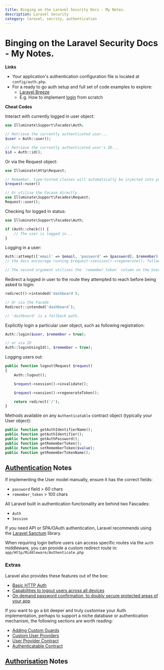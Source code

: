 ```yaml
---
title: Binging on the Laravel Security Docs - My Notes.
description: Laravel Security
category: laravel, secrity, authentication
---
```


# Binging on the Laravel Security Docs - My Notes.

**Links**
- Your application's authentication configuration file is located at `config/auth.php`.
- For a ready to go auth setup and full set of code examples to explore:
  - [Laravel Breeze](https://github.com/laravel/breeze)
  - E.g. How to implement [login](https://github.com/laravel/breeze/blob/1.x/stubs/App/Http/Controllers/Auth/AuthenticatedSessionController.php) from scratch

**Cheat Codes**

Interact with currently logged in user object:
```php
use Illuminate\Support\Facades\Auth;

// Retrieve the currently authenticated user...
$user = Auth::user();

// Retrieve the currently authenticated user's ID...
$id = Auth::id();

```
Or via the Request object:

```php
use Illuminate\Http\Request;

// Remember, type-hinted classes will automatically be injected into your controller methods.
$request->user()

// Or utilise the Facase directly
use Illuminate\Support\Facades\Request;
Request::user();
```

Checking for logged in status:

```php
use Illuminate\Support\Facades\Auth;

if (Auth::check()) {
    // The user is logged in...
}
```

Logging in a user:

```php
Auth::attempt(['email' => $email, 'password' => $password], $remember)
// the docs encourage running $request->session()->regenerate(); following a successful login to prevent "session fixation" attacks.

// The second argument utilises the `remember_token` column on the User model to persist login.
```

Redirect a logged in user to the route they attempted to reach before being asked to login:

```php
redirect()->intended('dashboard');

// Or via the Facade
Redirect::intended('dashboard');

// 'dashboard' is a fallback path.
```

Explicitly login a particular user object, such as following registration:

```php
Auth::login($user, $remember = true);

// or via ID
Auth::loginUsingId(1, $remember = true);
```

Logging users out:
```php
public function logout(Request $request)
{
    Auth::logout();

    $request->session()->invalidate();

    $request->session()->regenerateToken();

    return redirect('/');
}
```

Methods available on any `Authenticatable` contract object (typically your User object):
```php
public function getAuthIdentifierName();
public function getAuthIdentifier();
public function getAuthPassword();
public function getRememberToken();
public function setRememberToken($value);
public function getRememberTokenName();
```


## [Authentication](https://laravel.com/docs/8.x/authentication) Notes

If implementing the User model manually, ensure it has the correct fields:
  - `password` field > 60 chars
  - `remember_token` > 100 chars
  
All Laravel built in authentication functionality are behind two Fascades:
  - `Auth`
  - `Session`

If you need API or SPA/OAuth authentication, Laravel recommends using the [Laravel Sanctum](https://laravel.com/docs/8.x/sanctum) library.

When requiring login before users can access specific routes via the `auth` middleware, you can provide a custom redirect route in: `app/Http/Middleware/Authenticate.php`

### Extras
Laravel also provides these features out of the box:

- [Basic HTTP Auth](https://laravel.com/docs/8.x/authentication#http-basic-authentication)
- [Capabilities to logout users across all devices](https://laravel.com/docs/8.x/authentication#invalidating-sessions-on-other-devices)
- [On demand password confirmation, to doubly secure protected areas of your app](https://laravel.com/docs/8.x/authentication#password-confirmation)

If you want to go a bit deeper and truly customise your Auth implementation, perhaps to support a niche database or authentication mechanism, the following sections are worth reading:

- [Adding Custom Guards](https://laravel.com/docs/8.x/authentication#adding-custom-guards)
- [Custom User Providers](https://laravel.com/docs/8.x/authentication#adding-custom-user-providers)
- [User Provider Contract](https://laravel.com/docs/8.x/authentication#the-user-provider-contract)
- [Authenticatable Contract](https://laravel.com/docs/8.x/authentication#the-authenticatable-contract)


## [Authorisation](https://laravel.com/docs/8.x/authorization) Notes


